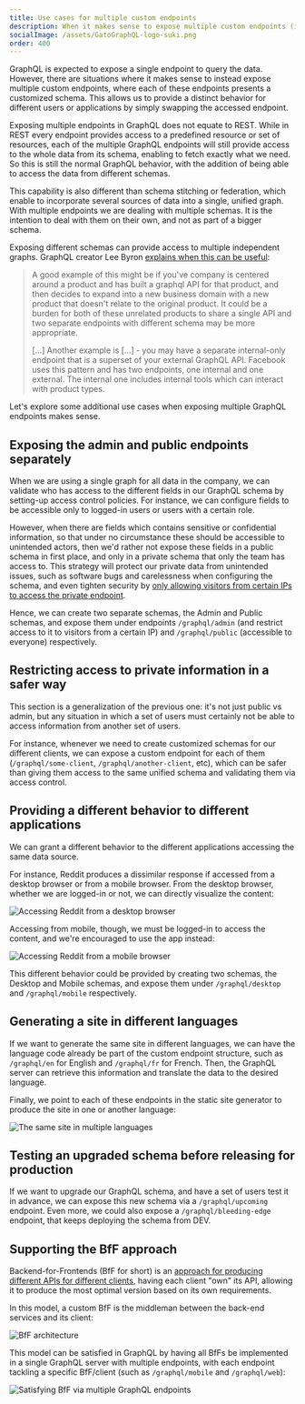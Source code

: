 ```yaml
---
title: Use cases for multiple custom endpoints
description: When it makes sense to expose multiple custom endpoints (instead of the single endpoint) in GraphQL, with each of these endpoints presenting a customized schema.
socialImage: /assets/GatoGraphQL-logo-suki.png
order: 400
---
```


GraphQL is expected to expose a single endpoint to query the data. However, there are situations where it makes sense to instead expose multiple custom endpoints, where each of these endpoints presents a customized schema. This allows us to provide a distinct behavior for different users or applications by simply swapping the accessed endpoint.

Exposing multiple endpoints in GraphQL does not equate to REST. While in REST every endpoint provides access to a predefined resource or set of resources, each of the multiple GraphQL endpoints will still provide access to the whole data from its schema, enabling to fetch exactly what we need. So this is still the normal GraphQL behavior, with the addition of being able to access the data from different schemas.

This capability is also different than schema stitching or federation, which enable to incorporate several sources of data into a single, unified graph. With multiple endpoints we are dealing with multiple schemas. It is the intention to deal with them on their own, and not as part of a bigger schema.

Exposing different schemas can provide access to multiple independent graphs. GraphQL creator Lee Byron [explains when this can be useful](https://github.com/graphql/graphql-spec/issues/569#issuecomment-475670948):

> A good example of this might be if you've company is centered around a product and has built a graphql API for that product, and then decides to expand into a new business domain with a new product that doesn't relate to the original product. It could be a burden for both of these unrelated products to share a single API and two separate endpoints with different schema may be more appropriate.
>
> [...] Another example is [...] - you may have a separate internal-only endpoint that is a superset of your external GraphQL API. Facebook uses this pattern and has two endpoints, one internal and one external. The internal one includes internal tools which can interact with product types.

Let's explore some additional use cases when exposing multiple GraphQL endpoints makes sense.

## Exposing the admin and public endpoints separately

When we are using a single graph for all data in the company, we can validate who has access to the different fields in our GraphQL schema by setting-up access control policies. For instance, we can configure fields to be accessible only to logged-in users or users with a certain role.

However, when there are fields which contains sensitive or confidential information, so that under no circumstance these should be accessible to unintended actors, then we'd rather not expose these fields in a public schema in first place, and only in a private schema that only the team has access to. This strategy will protect our private data from unintended issues, such as software bugs and carelessness when configuring the schema, and even tighten security by [only allowing visitors from certain IPs to access the private endpoint](../../config/restricting-access-by-visitor-ip).

Hence, we can create two separate schemas, the Admin and Public schemas, and expose them under endpoints `/graphql/admin` (and restrict access to it to visitors from a certain IP) and `/graphql/public` (accessible to everyone) respectively.

## Restricting access to private information in a safer way

This section is a generalization of the previous one: it's not just public vs admin, but any situation in which a set of users must certainly not be able to access information from another set of users.

For instance, whenever we need to create customized schemas for our different clients, we can expose a custom endpoint for each of them (`/graphql/some-client`, `/graphql/another-client`, etc), which can be safer than giving them access to the same unified schema and validating them via access control.

## Providing a different behavior to different applications

We can grant a different behavior to the different applications accessing the same data source.

For instance, Reddit produces a dissimilar response if accessed from a desktop browser or from a mobile browser. From the desktop browser, whether we are logged-in or not, we can directly visualize the content:

![Accessing Reddit from a desktop browser](/assets/guides/downstream/recipes/reddit-desktop.png "Accessing Reddit from a desktop browser")

Accessing from mobile, though, we must be logged-in to access the content, and we're encouraged to use the app instead:

![Accessing Reddit from a mobile browser](/assets/guides/downstream/recipes/reddit-mobile.jpg "Accessing Reddit from a mobile browser")

This different behavior could be provided by creating two schemas, the Desktop and Mobile schemas, and expose them under `/graphql/desktop` and `/graphql/mobile` respectively.

## Generating a site in different languages

If we want to generate the same site in different languages, we can have the language code already be part of the custom endpoint structure, such as `/graphql/en` for English and `/graphql/fr` for French. Then, the GraphQL server can retrieve this information and translate the data to the desired language.

Finally, we point to each of these endpoints in the static site generator to produce the site in one or another language:

![The same site in multiple languages](/assets/guides/downstream/recipes/multiple-lang-endpoints.png "The same site in multiple languages")

## Testing an upgraded schema before releasing for production

If we want to upgrade our GraphQL schema, and have a set of users test it in advance, we can expose this new schema via a `/graphql/upcoming` endpoint. Even more, we could also expose a `/graphql/bleeding-edge` endpoint, that keeps deploying the schema from DEV.

## Supporting the BfF approach

Backend-for-Frontends (BfF for short) is an [approach for producing different APIs for different clients](https://philcalcado.com/2015/09/18/the_back_end_for_front_end_pattern_bff.html), having each client "own" its API, allowing it to produce the most optimal version based on its own requirements.

In this model, a custom BfF is the middleman between the back-end services and its client:

![BfF architecture](/assets/guides/downstream/recipes/bff-diagram.png "BfF architecture")

This model can be satisfied in GraphQL by having all BfFs be implemented in a single GraphQL server with multiple endpoints, with each endpoint tackling a specific BfF/client (such as `/graphql/mobile` and `/graphql/web`):

![Satisfying BfF via multiple GraphQL endpoints](/assets/guides/downstream/recipes/final-bff-with-graphql-diagram.png "Satisfying BfF via multiple GraphQL endpoints")
